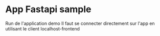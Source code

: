 # App Fastapi sample
Run de l'application demo
Il faut se connecter directement sur l'app en utilisant le client localhost-frontend

